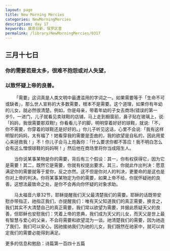 ```yaml
---
layout: page
title: New Morning Mercies
categories: NewMorningMercies
description: day 17
keywords: 晨恩日新，保罗区普
permalink: /library/NewMorningMercies/0317
---
```


## 三月十七日

### 你的需要若是太多，很难不抱怨或对人失望，

### 以致怀疑上帝的良善。


&emsp;&emsp;「需要」这词真是人类文明中最遭滥用的字词之一。如果需要等于「生命不可或缺者」，那么世人宣称的大多数需要，根本不是需要。这个道理，如果你有年幼的儿女，就必然很清楚。例如，你是母亲，带着年幼的子女去商场(错误的第一步!)，一进门，儿子就看见卖球鞋的店铺，马上走到橱窗前，鼻子贴在玻璃上，说:「妈妈，我很需要那双鞋!」你看看儿子的脚，明明穿着好好的球鞋，就说:「不，你不需要，你穿着的球鞋还是好好的。」你儿子听见这话，心里不会说:「我有这样明智的妈妈，太有福了！她看穿我的需要是歪曲的，我的欲望是自私的，因此用爱心来拯救我！」不！你儿子会马上炮轰你：「什么要求你都不答应！我不明白怎么会有这么憎恨球鞋的妈妈啊！」然后他在商场里将你当成陌生人。

&emsp;&emsp;当你说某事某物是你的需要，背后有三个假设：其一，你有权获得它，因为它是需要！其二，既然它是需要，你就有权提出要求。其三，你就此作出判决：愿意满足你的需要就等于爱你，反之亦然。这不但是你对人的判决，更要命的是这也是你对上帝的判决。你将某事某物定为你的需要，如果上帝不给，你就怀疑祂的良善。这想法最致命之处，是你不会再向你怀疑的对象求助。

&emsp;&emsp;马太福音六章32节，耶稣提醒我们天父最清楚我们的需要。耶稣的话既带安慰亦带指正，祂指正我们，亦提醒我们：唯有天父知道我们的真正需要，换言之，我们其实不大清楚自己的真正需要，我们常以欲望为需要，并据此质疑天父的良善，但耶稣也安慰我们：凭着上帝的恩典，我们成为天父的儿女，而天父是世上最有智慧与爱心的父亲，不会将需要和欲望混为一谈。祂清楚我们的需要，因为祂造了我们，我们可以安心，因祂接纳我们为祂的儿女，我们既然在祂家中，就可以肯定我们的需要必能得到满足。


更多的信息和勉励：诗篇第一百四十五篇
